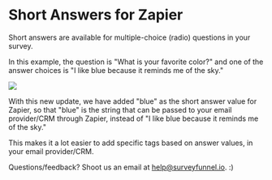 # Short Answers for Zapier

Short answers are available for multiple-choice \(radio\) questions in your survey.

In this example, the question is "What is your favorite color?" and one of the answer choices is "I like blue because it reminds me of the sky."

![](https://d33v4339jhl8k0.cloudfront.net/docs/assets/53974d6ce4b0c76107b109d1/images/5adddbba042863075092b60b/file-%20JReXFCl1GW.png)

With this new update, we have added "blue" as the short answer value for Zapier, so that "blue" is the string that can be passed to your email provider/CRM through Zapier, instead of "I like blue because it reminds me of the sky."

This makes it a lot easier to add specific tags based on answer values, in your email provider/CRM.

Questions/feedback? Shoot us an email at help@surveyfunnel.io. :\)

